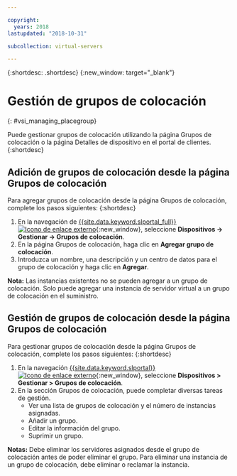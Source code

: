 ```yaml
---

copyright:
  years: 2018
lastupdated: "2018-10-31"

subcollection: virtual-servers

---
```


{:shortdesc: .shortdesc}
{:new_window: target="_blank"}

# Gestión de grupos de colocación
{: #vsi_managing_placegroup}

Puede gestionar grupos de colocación utilizando la página Grupos de colocación o la página Detalles de dispositivo en el portal de clientes.
{:shortdesc}

## Adición de grupos de colocación desde la página Grupos de colocación

Para agregar grupos de colocación desde la página Grupos de colocación, complete los pasos siguientes:
{:shortdesc}

1. En la navegación de [{{site.data.keyword.slportal_full}} ![Icono de enlace externo](../icons/launch-glyph.svg "Icono de enlace externo")](https://control.softlayer.com/){:new_window}, seleccione **Dispositivos -> Gestionar -> Grupos de colocación**.
2. En la página Grupos de colocación, haga clic en **Agregar grupo de colocación**.
3. Introduzca un nombre, una descripción y un centro de datos para el grupo de colocación y haga clic en **Agregar**.

**Nota:** Las instancias existentes no se pueden agregar a un grupo de colocación. Solo puede agregar una instancia de servidor virtual a un grupo de colocación en el suministro.


## Gestión de grupos de colocación desde la página Grupos de colocación

Para gestionar grupos de colocación desde la página Grupos de colocación, complete los pasos siguientes:
{:shortdesc}

1. En la navegación [{{site.data.keyword.slportal}} ![Icono de enlace externo](../icons/launch-glyph.svg "Icono de enlace externo")](https://control.softlayer.com/){:new_window}, seleccione **Dispositivos > Gestionar > Grupos de colocación**.
2. En la sección Grupos de colocación, puede completar diversas tareas de gestión.
     * Ver una lista de grupos de colocación y el número de instancias asignadas.
     * Añadir un grupo.
     * Editar la información del grupo.
     * Suprimir un grupo.

 **Notas:** Debe eliminar los servidores asignados desde el grupo de colocación antes de poder eliminar el grupo.
Para eliminar una instancia de un grupo de colocación, debe eliminar o reclamar la instancia.

